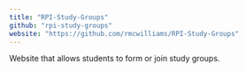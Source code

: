 ```yaml
---
title: "RPI-Study-Groups"
github: "rpi-study-groups"
website: "https://github.com/rmcwilliams/RPI-Study-Groups"
---
```


Website that allows students to form or join study groups.
